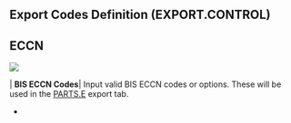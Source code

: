 ## Export Codes Definition (EXPORT.CONTROL)
<PageHeader />

## ECCN

![](./EXPORT-CONTROL-2.jpg)

| **BIS ECCN Codes**|  Input valid BIS ECCN codes or options. These will be
used in the [PARTS.E](../PARTS-E/README.md) export tab.

-  

<badge text= "Version 8.10.57 " vertical="middle" />

<PageFooter />
